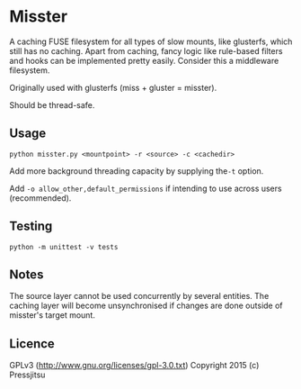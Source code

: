 Misster
=======

A caching FUSE filesystem for all types of slow mounts, like glusterfs, which still has no caching. Apart from caching, fancy logic like rule-based filters and hooks can be implemented pretty easily. Consider this a middleware filesystem.

Originally used with glusterfs (miss + gluster = misster).

Should be thread-safe.

Usage
-----

`python misster.py <mountpoint> -r <source> -c <cachedir>`

Add more background threading capacity by supplying the`-t` option.

Add `-o allow_other,default_permissions` if intending to use across users (recommended).

Testing
-------

`python -m unittest -v tests`

Notes
-----

The source layer cannot be used concurrently by several entities. The caching layer will become unsynchronised if changes are done outside of misster's target mount.

Licence
-------

GPLv3 (http://www.gnu.org/licenses/gpl-3.0.txt) Copyright 2015 (c) Pressjitsu
